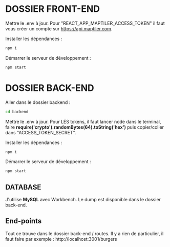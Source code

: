 # DOSSIER FRONT-END

Mettre le .env à jour. Pour "REACT_APP_MAPTILER_ACCESS_TOKEN" il faut vous créer un compte sur https://api.maptiler.com.

Installer les dépendances :

```bash
npm i
```

Démarrer le serveur de développement :

```bash
npm start
```

# DOSSIER BACK-END

Aller dans le dossier backend :

```bash
cd backend
```

Mettre le .env à jour. Pour LES tokens, il faut lancer node dans le terminal, faire **require('crypto').randomBytes(64).toString('hex')** puis copier/coller dans "ACCESS_TOKEN_SECRET".

Installer les dépendances :

```bash
npm i
```

Démarrer le serveur de développement :

```bash
npm start
```

## DATABASE

J'utilise **MySQL** avec Workbench. Le dump est disponible dans le dossier back-end.

## End-points

Tout ce trouve dans le dossier back-end / routes. Il y a rien de particulier, il faut faire par exemple : http://localhost:3001/burgers
